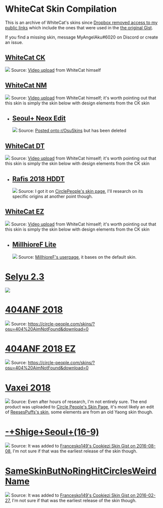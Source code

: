 # WhiteCat Skin Compilation
This is an archive of WhiteCat's skins since [Dropbox removed access to my public links](https://twitter.com/myangelaku/status/1320117758823178245) which include the ones that were used in the [the original Gist](https://gist.github.com/myangelaku/d08b8c69df2effd36a3ae8ed642fc6bf).

If you find a missing skin, message MyAngelAku#6020 on Discord or create an issue.

## [WhiteCat CK](https://github.com/myangelaku/whitecat-skins/raw/master/-%20%20%20%20%20%20%20%20%23%20WhiteCat%20(1.0)%20%E3%80%8ECK%E3%80%8F%20%23-/-%20%20%20%20%20%20%20%20%23%20WhiteCat%20(1.0)%20%E3%80%8ECK%E3%80%8F%20%23-.osk)
![](https://github.com/myangelaku/whitecat-skins/raw/master/-%20%20%20%20%20%20%20%20%23%20WhiteCat%20(1.0)%20%E3%80%8ECK%E3%80%8F%20%23-/-%20%20%20%20%20%20%20%20%23%20WhiteCat%20(1.0)%20%E3%80%8ECK%E3%80%8F%20%23-.png)
Source: [Video upload](https://youtu.be/58nABMVbqt8) from WhiteCat himself
## [WhiteCat NM](https://github.com/myangelaku/whitecat-skins/raw/master/-%20%20%20%20%20%20%20%20%23%20WhiteCat%20(1.0)%20%E3%80%8ENM%E3%80%8F%20%23-/-%20%20%20%20%20%20%20%20%23%20WhiteCat%20(1.0)%20%E3%80%8ENM%E3%80%8F%20%23-.osk)
![](https://github.com/myangelaku/whitecat-skins/raw/master/-%20%20%20%20%20%20%20%20%23%20WhiteCat%20(1.0)%20%E3%80%8ENM%E3%80%8F%20%23-/-%20%20%20%20%20%20%20%20%23%20WhiteCat%20(1.0)%20%E3%80%8ENM%E3%80%8F%20%23-.jpg)
Source: [Video upload](https://youtu.be/58nABMVbqt8) from WhiteCat himself; it's worth pointing out that this skin is simply the skin below with design elements from the CK skin
* ## [Seoul+ Neox Edit](https://github.com/myangelaku/whitecat-skins/raw/master/Seoul+/Seoul+.osk)
     ![](https://github.com/myangelaku/whitecat-skins/raw/master/Seoul+/Seoul+.png)
     Source: [Posted onto r/OsuSkins](https://www.reddit.com/r/OsuSkins/comments/6gffpz/shige_yellow_cursor_blue_trail_skin_remake) but has been deleted
## [WhiteCat DT](https://github.com/myangelaku/whitecat-skins/raw/master/-%20%20%20%20%20%20%20%20%23%20WhiteCat%20(1.0)%20%E3%80%8EDT%E3%80%8F%20%23-/-%20%20%20%20%20%20%20%20%23%20WhiteCat%20(1.0)%20%E3%80%8EDT%E3%80%8F%20%23-.osk)
![](https://github.com/myangelaku/whitecat-skins/raw/master/-%20%20%20%20%20%20%20%20%23%20WhiteCat%20(1.0)%20%E3%80%8EDT%E3%80%8F%20%23-/-%20%20%20%20%20%20%20%20%23%20WhiteCat%20(1.0)%20%E3%80%8EDT%E3%80%8F%20%23-.jpg)
Source: [Video upload](https://youtu.be/58nABMVbqt8) from WhiteCat himself; it's worth pointing out that this skin is simply the skin below with design elements from the CK skin
* ## [Rafis 2018 HDDT](https://github.com/myangelaku/whitecat-skins/raw/master/Rafis%202018-03-26%20HDDT/Rafis%202018-03-26%20HDDT.osk)
     ![](https://github.com/myangelaku/whitecat-skins/raw/master/Rafis%202018-03-26%20HDDT/Rafis%202018-03-26%20HDDT.png)
     Source: I got it on [CirclePeople's skin page](https://circle-people.com/skins/?osu=Rafis&download=0), I'll research on its specific origins at another point though.
## [WhiteCat EZ](https://github.com/myangelaku/whitecat-skins/blob/master/-%20%20%20%20%20%20%20%20%23%20WhiteCat%20(1.0)%20%E3%80%8EEZ%E3%80%8F%20%23-/-%20%20%20%20%20%20%20%20%23%20WhiteCat%20(1.0)%20%E3%80%8EEZ%E3%80%8F%20%23-.osk)
![](https://github.com/myangelaku/whitecat-skins/blob/master/-%20%20%20%20%20%20%20%20%23%20WhiteCat%20(1.0)%20%E3%80%8EEZ%E3%80%8F%20%23-/-%20%23%20WhiteCat%20(1.0)%20%E3%80%8EEZ%E3%80%8F%20%23-.osk.jpg)
Source: [Video upload](https://youtu.be/58nABMVbqt8) from WhiteCat himself; it's worth pointing out that this skin is simply the skin below with design elements from the CK skin
* ## [MillhioreF Lite](https://github.com/myangelaku/whitecat-skins/blob/master/Millhiore%20Lite/Millhiore%2BLite.osk)
     ![](https://github.com/myangelaku/whitecat-skins/blob/master/Millhiore%20Lite/Millhiore%2BLite.png)
     Source: [MillhioreF's userpage](https://old.ppy.sh/u/941094), it bases on the default skin.
# [Selyu 2.3](https://github.com/myangelaku/whitecat-skins/blob/master/-%20Selyu%20v2.3/-%20Selyu%20v2.3.osk)
![](https://github.com/myangelaku/whitecat-skins/blob/master/-%20Selyu%20v2.3/-%20Selyu%20v2.3.png)
# [404ANF 2018](https://github.com/myangelaku/whitecat-skins/blob/master/404%20AimNotFound%202018-06-10/404%20AimNotFound%202018-06-10.osk)
![](https://github.com/myangelaku/whitecat-skins/blob/master/404%20AimNotFound%202018-06-10/404%20AimNotFound%202018-06-10.png)
Source: https://circle-people.com/skins/?osu=404%20AimNotFound&download=0
# [404ANF 2018 EZ](https://github.com/myangelaku/whitecat-skins/blob/master/404%20AimNotFound%202018-10-20%20EZ/404%20AimNotFound%202018-10-20%20EZ.osk)
![](https://github.com/myangelaku/whitecat-skins/blob/master/404%20AimNotFound%202018-10-20%20EZ/404%20AimNotFound%202018-10-20%20EZ.png)
Source: https://circle-people.com/skins/?osu=404%20AimNotFound&download=0
# [Vaxei 2018](https://github.com/myangelaku/whitecat-skins/blob/master/Vaxei%202018-12-09/Vaxei%202018-12-09.osk)
![](https://github.com/myangelaku/whitecat-skins/blob/master/Vaxei%202018-12-09/Vaxei%202018-12-09.png)
Source: Even after hours of research, I'm not entirely sure. The end product was uploaded to [Circle People's Skin Page](https://circle-people.com/skins/?osu=Vaxei&download=0), it's most likely an edit of [ReesesPuffs's skin](https://de.catbox.moe/psywxn.zip), some elements are from an old Yaong skin though.
# [-+Shige+Seoul+(16-9)](https://github.com/myangelaku/whitecat-skins/raw/master/-%2BShige%2BSeoul%2B(16-9).osk)
![](https://www.dropbox.com/s/3rbl8pm9eyiyr7k/-%2BShige%2BSeoul%2B(16-9).jpg?raw=1)
Source: It was added to [Francesko149's Cookiezi Skin Gist on 2016-08-08](https://gist.github.com/Francesco149/a09c68cbe756951face7/4e9673111f24708d567093e0b8c70638db163594), I'm not sure if that was the earliest release of the skin though.
# [SameSkinButNoRingHitCirclesWeirdName](https://github.com/myangelaku/whitecat-skins/blob/master/SameSkinButNoRingHitCirclesWeirdName/SameSkinButNoRingHitCirclesWeirdName.osk)
![](https://github.com/myangelaku/whitecat-skins/blob/master/SameSkinButNoRingHitCirclesWeirdName/SameSkinButNoRingHitCirclesWeirdName.jpg)
Source: It was added to [Francesko149's Cookiezi Skin Gist on 2016-02-27](https://gist.github.com/Francesco149/a09c68cbe756951face7/c62b845edda5925f9a78912427ecc6265dd7ae7e), I'm not sure if that was the earliest release of the skin though.
